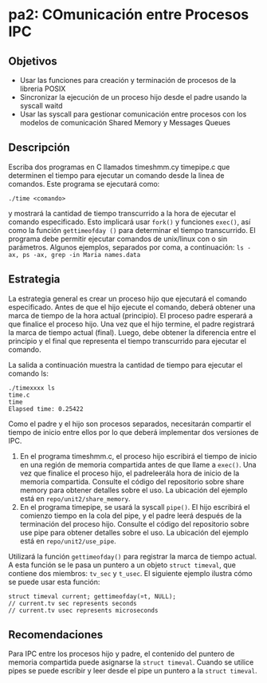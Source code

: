 # pa2: COmunicación entre Procesos IPC

## Objetivos
- Usar las funciones para creación y terminación de procesos de la libreria POSIX
- Sincronizar la ejecución de un proceso hijo desde el padre usando la syscall waitd
- Usar las syscall para gestionar comunicación entre procesos con los modelos de comunicación Shared Memory y Messages Queues

## Descripción
Escriba dos programas en C llamados timeshmm.cy timepipe.c que determinen el tiempo para ejecutar un comando desde la linea de comandos. Este programa se ejecutará como:
``` 
./time <comando>
``` 
y mostrará la cantidad de tiempo transcurrido a la hora de ejecutar el comando especificado. Esto implicará usar `fork()` y funciones `exec()`, así como la función `gettimeofday ()` para determinar el tiempo transcurrido.
El programa debe permitir ejecutar comandos de unix/linux con o sin parámetros. Algunos ejemplos, separados por coma, a continuación: `ls -ax, ps -ax, grep -in Maria names.data` 

## Estrategia
La estrategia general es crear un proceso hijo que ejecutará el comando especificado. Antes de que el hijo ejecute el comando, deberá obtener una marca de tiempo de la hora actual (principio). El proceso padre esperará a que finalice el proceso hijo. Una vez que el hijo termine, el padre registrará la marca de tiempo actual (final). Luego, debe obtener la diferencia entre el principio y el final que representa el tiempo transcurrido para ejecutar el comando.

La salida a continuación muestra la cantidad de tiempo para ejecutar el comando ls: 
```
./timexxxx ls
time.c
time
Elapsed time: 0.25422
```
Como el padre y el hijo son procesos separados, necesitarán compartir el tiempo de inicio entre ellos por lo que deberá implementar dos versiones de IPC.
1. En el programa timeshmm.c, el proceso hijo escribirá el tiempo de inicio en una región de memoria compartida antes de que llame a `exec()`. Una vez que finalice el proceso hijo, el padreleerála hora de inicio de la memoria compartida. Consulte el código del repositorio sobre share memory para obtener detalles sobre el uso. La ubicación del ejemplo está en `repo/unit2/share_memory`.
2. En el programa timepipe, se usará la syscall `pipe()`. El hijo escribirá el comienzo tiempo en la cola del pipe, y el padre leerá después de la terminación del proceso hijo. Consulte el código del repositorio sobre use pipe para obtener detalles sobre el uso. La ubicación del ejemplo está en `repo/unit2/use_pipe`.

Utilizará la función `gettimeofday()` para registrar la marca de tiempo actual. A esta función se le pasa un puntero a un objeto `struct timeval`, que contiene dos miembros: `tv_sec` y `t_usec`.
El siguiente ejemplo ilustra cómo se puede usar esta función: 
```
struct timeval current; gettimeofday(¤t, NULL);
// current.tv sec represents seconds
// current.tv usec represents microseconds
```

## Recomendaciones
Para IPC entre los procesos hijo y padre, el contenido del puntero de memoria compartida puede asignarse la `struct timeval`. Cuando se utilice pipes se puede escribir y leer desde el pipe un puntero a la `struct timeval`. 